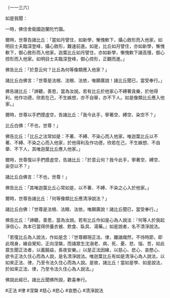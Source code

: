 （一一三六）

如是我聞：

一時，佛住舍衛國迦蘭陀竹園。

爾時，世尊告諸比丘：「當如月譬住，如新學，慚愧軟下，攝心斂形而入他家。如明目士夫臨深登峰，攝心斂形，難速前進。如是，比丘如月譬住，亦如新學，慚愧軟下，御心斂形而入他家。迦葉比丘如月譬住，亦如新學，慚愧軟下諸高慢，御心控形而入他家。如明目士夫臨深登峰，御心控形，正觀而進。」

佛告比丘：「於意云何？比丘為何等像類應入他家？」

諸比丘白佛言：「世尊是法根、法眼、法依，唯願廣說！諸比丘聞已，當受奉行。」

佛告諸比丘：「諦聽，善思，當為汝說。若有比丘於他家心不縛著貪樂，於他得利，他作功德，欣若在己，不生嫉想，亦不自舉，亦不下人。如是像類比丘應入他家。」

爾時，世尊以手捫摸虛空，告諸比丘：「我今此手，寧著空、縛空、染空不？」

比丘白佛：「不也，世尊！」

佛告比丘：「比丘之法常如是：不著、不縛、不染心而入他家。唯迦葉比丘以不著、不縛、不染之心而入他家，於他得利及作功德，欣若在己，不生嫉想、不自舉、不下人，其唯迦葉比丘應入他家。」

爾時，世尊復以手捫摸虛空，告諸比丘：「於意云何？我今此手，寧著空、縛空、染空以不？」

諸比丘白佛言：「不也，世尊！」

佛告比丘：「其唯迦葉比丘心常如是，以不著、不縛、不染之心入於他家。」

爾時，世尊告諸比丘：「何等像類比丘應清淨說法？」

諸比丘白佛：「世尊是法根、法眼、法依，唯願廣說！諸比丘聞已，當受奉行。」

佛告比丘：「諦聽，善思，當為汝說。若有比丘作如是心為人說法：『何等人於我起淨信心，為本已當得供養衣被、飲食、臥具、湯藥。』如是說者，名不清淨說法。

「若復比丘為人說法，作如是念：『世尊顯現正法、律，離諸熾然，不待時節，即此現身，緣自覺知，正向涅槃，而諸眾生沈溺老、病、死、憂、悲、惱、苦，如此眾生聞正法者，以義饒益，長夜安樂。』以是正法因緣，以慈心、悲心、哀愍心、欲令正法久住心而為人說，是名清淨說法。唯迦葉比丘有如是清淨心為人說法，以如來正法、律，乃至令法久住心而為人說。是故，諸比丘！當如是學、如是說法，於如來正法、律，乃至令法久住心為人說法。」

佛說此經已，諸比丘聞佛所說，歡喜奉行。




#正法
#律
#涅槃
#慈心
#悲心
#哀愍心
#清淨說法
